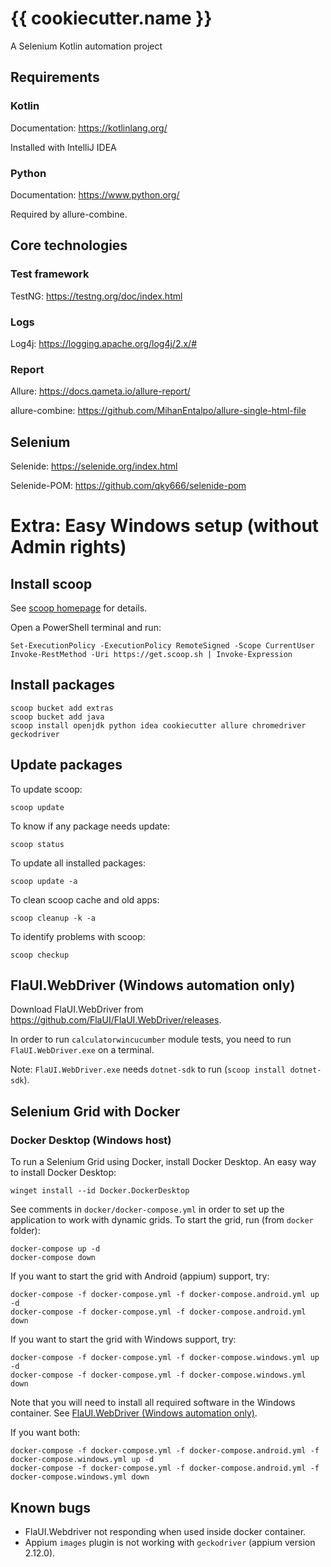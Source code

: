 # {{ cookiecutter.name }}

A Selenium Kotlin automation project

## Requirements

### Kotlin

Documentation: https://kotlinlang.org/

Installed with IntelliJ IDEA

### Python

Documentation: https://www.python.org/

Required by allure-combine.

## Core technologies

### Test framework

TestNG: https://testng.org/doc/index.html

### Logs

Log4j: https://logging.apache.org/log4j/2.x/#

### Report

Allure: https://docs.qameta.io/allure-report/

allure-combine: https://github.com/MihanEntalpo/allure-single-html-file

## Selenium

Selenide: https://selenide.org/index.html

Selenide-POM: https://github.com/qky666/selenide-pom

# Extra: Easy Windows setup (without Admin rights)

## Install scoop

See [scoop homepage](https://scoop.sh/) for details.

Open a PowerShell terminal and run:

    Set-ExecutionPolicy -ExecutionPolicy RemoteSigned -Scope CurrentUser
    Invoke-RestMethod -Uri https://get.scoop.sh | Invoke-Expression

## Install packages

    scoop bucket add extras    
    scoop bucket add java
    scoop install openjdk python idea cookiecutter allure chromedriver geckodriver

## Update packages

To update scoop:

    scoop update

To know if any package needs update:

    scoop status

To update all installed packages:

    scoop update -a

To clean scoop cache and old apps:

    scoop cleanup -k -a

To identify problems with scoop:

    scoop checkup

## FlaUI.WebDriver (Windows automation only)

Download FlaUI.WebDriver from https://github.com/FlaUI/FlaUI.WebDriver/releases.

In order to run `calculatorwincucumber` module tests, you need to run `FlaUI.WebDriver.exe` on a terminal.

Note: `FlaUI.WebDriver.exe` needs `dotnet-sdk` to run (`scoop install dotnet-sdk`).

## Selenium Grid with Docker

### Docker Desktop (Windows host)

To run a Selenium Grid using Docker, install Docker Desktop.
An easy way to install Docker Desktop:

    winget install --id Docker.DockerDesktop

See comments in `docker/docker-compose.yml` in order to set up the application to work with dynamic grids.
To start the grid, run (from `docker` folder):

    docker-compose up -d
    docker-compose down

If you want to start the grid with Android (appium) support, try:

    docker-compose -f docker-compose.yml -f docker-compose.android.yml up -d
    docker-compose -f docker-compose.yml -f docker-compose.android.yml down

If you want to start the grid with Windows support, try:

    docker-compose -f docker-compose.yml -f docker-compose.windows.yml up -d
    docker-compose -f docker-compose.yml -f docker-compose.windows.yml down

Note that you will need to install all required software in the Windows container.
See [FlaUI.WebDriver (Windows automation only)](#flauiwebdriver-windows-automation-only).

If you want both:

    docker-compose -f docker-compose.yml -f docker-compose.android.yml -f docker-compose.windows.yml up -d
    docker-compose -f docker-compose.yml -f docker-compose.android.yml -f docker-compose.windows.yml down

## Known bugs

- FlaUI.Webdriver not responding when used inside docker container.
- Appium `images` plugin is not working with `geckodriver` (appium version 2.12.0).

